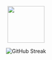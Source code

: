 <div id="header" align="center">
  <div id="shuwi">
    <img src="shuwi.gif" width="100"/>
  </div>
  <div>

  ![GitHub Streak](http://github-readme-streak-stats.herokuapp.com?user=Avairon&theme=highcontrast&background=000000&ring=7000a6&fire=7000a6&currStreakLabel=8000c1)
  
  </div>
</div>





